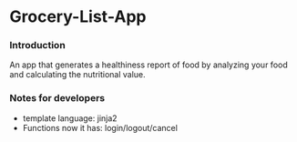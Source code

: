 # Grocery-List-App
### Introduction
An app that generates a healthiness report of food by analyzing your food and calculating the nutritional value.
### Notes for developers
* template language: jinja2
* Functions now it has: login/logout/cancel
